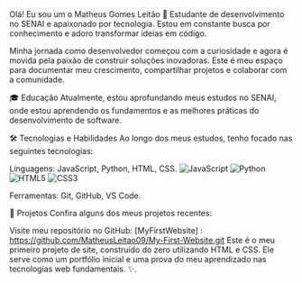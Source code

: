 ## 

Olá! Eu sou um o Matheus Gomes Leitão 👋
Estudante de desenvolvimento no SENAI e apaixonado por tecnologia. Estou em constante busca por conhecimento e adoro transformar ideias em código.

Minha jornada como desenvolvedor começou com a curiosidade e agora é movida pela paixão de construir soluções inovadoras. Este é meu espaço para documentar meu crescimento, compartilhar projetos e colaborar com a comunidade.

🎓 Educação
Atualmente, estou aprofundando meus estudos no SENAI, onde estou aprendendo os fundamentos e as melhores práticas do desenvolvimento de software.

🛠️ Tecnologias e Habilidades
Ao longo dos meus estudos, tenho focado nas seguintes tecnologias:

Linguagens: JavaScript, Python, HTML, CSS.
![JavaScript](https://img.shields.io/badge/JavaScript-F7DF1E?style=for-the-badge&logo=javascript&logoColor=black)
![Python](https://img.shields.io/badge/Python-3776AB?style=for-the-badge&logo=python&logoColor=white)
![HTML5](https://img.shields.io/badge/HTML5-E34F26?style=for-the-badge&logo=html5&logoColor=white)
![CSS3](https://img.shields.io/badge/CSS3-1572B6?style=for-the-badge&logo=css3&logoColor=white)



Ferramentas: Git, GitHub, VS Code.

🚀 Projetos
Confira alguns dos meus projetos recentes:

Visite meu repositório no GitHub: [MyFirstWebsite] : https://github.com/MatheusLeitao09/My-First-Website.git Este é o meu primeiro projeto de site, construído do zero utilizando HTML e CSS. Ele serve como um portfólio inicial e uma prova do meu aprendizado nas tecnologias web fundamentais. ✨.










